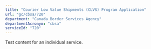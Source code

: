 ```yaml
---
title: "Courier Low Value Shipments (CLVS) Program Application"
url: "gc/cbsa/720"
department: "Canada Border Services Agency"
departmentAcronym: "cbsa"
serviceId: "720"
---
```

Test content for an individual service.
